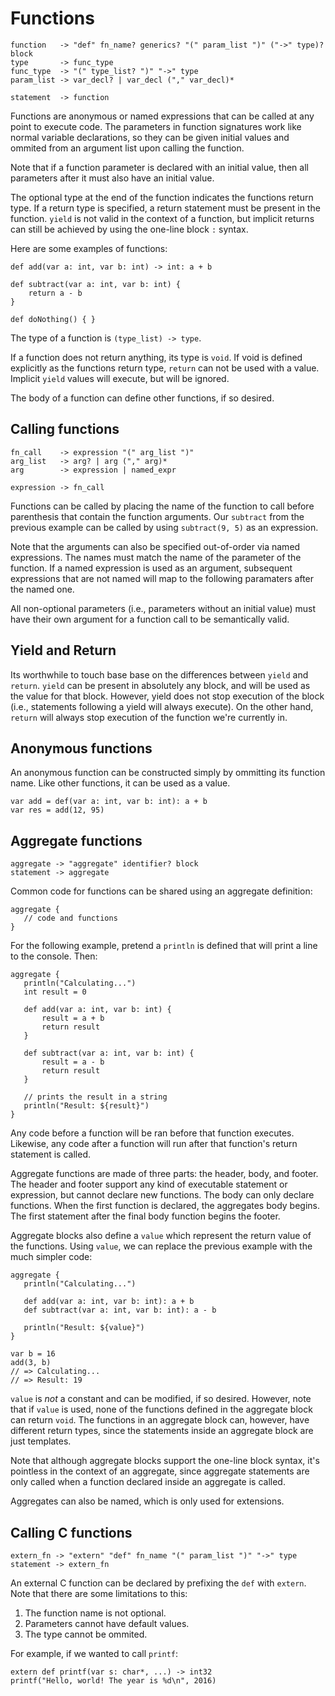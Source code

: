 # Functions

    function   -> "def" fn_name? generics? "(" param_list ")" ("->" type)? block
    type       -> func_type
    func_type  -> "(" type_list? ")" "->" type
    param_list -> var_decl? | var_decl ("," var_decl)*

    statement  -> function

Functions are anonymous or named expressions that can be called at any point to execute code. The parameters in function signatures work like normal variable declarations, so they can be given initial values and ommited from an argument list upon calling the function.

Note that if a function parameter is declared with an initial value, then all parameters after it must also have an initial value.

The optional type at the end of the function indicates the functions return type. If a return type is specified, a return statement must be present in the function. `yield` is not valid in the context of a function, but implicit returns can still be achieved by using the one-line block `:` syntax.

Here are some examples of functions:

    def add(var a: int, var b: int) -> int: a + b

    def subtract(var a: int, var b: int) {
        return a - b
    }

    def doNothing() { }

The type of a function is `(type_list) -> type`.

If a function does not return anything, its type is `void`. If void is defined explicitly as the functions return type, `return` can not be used with a value. Implicit `yield` values will execute, but will be ignored.

The body of a function can define other functions, if so desired.

## Calling functions

    fn_call    -> expression "(" arg_list ")"
    arg_list   -> arg? | arg ("," arg)*
    arg        -> expression | named_expr

    expression -> fn_call

Functions can be called by placing the name of the function to call before parenthesis that contain the function arguments. Our `subtract` from the previous example can be called by using `subtract(9, 5)` as an expression.

Note that the arguments can also be specified out-of-order via named expressions. The names must match the name of the parameter of the function. If a named expression is used as an argument, subsequent expressions that are not named will map to the following paramaters after the named one.

All non-optional parameters (i.e., parameters without an initial value) must have their own argument for a function call to be semantically valid.

## Yield and Return

Its worthwhile to touch base base on the differences between `yield` and `return`. `yield` can be present in absolutely any block, and will be used as the value for that block. However, yield does not stop execution of the block (i.e., statements following a yield will always execute). On the other hand, `return` will always stop execution of the function we're currently in.

## Anonymous functions

An anonymous function can be constructed simply by ommitting its function name. Like other functions, it can be used as a value.

    var add = def(var a: int, var b: int): a + b
    var res = add(12, 95)

## Aggregate functions

    aggregate -> "aggregate" identifier? block
    statement -> aggregate

Common code for functions can be shared using an aggregate definition:

    aggregate {
       // code and functions
    }

For the following example, pretend a `println` is defined that will print a line to the console. Then:

    aggregate {
       println("Calculating...")
       int result = 0

       def add(var a: int, var b: int) {
           result = a + b
           return result
       }

       def subtract(var a: int, var b: int) {
           result = a - b
           return result
       }

       // prints the result in a string
       println("Result: ${result}")
    }

Any code before a function will be ran before that function executes. Likewise, any code after a function will run after that function's return statement is called.

Aggregate functions are made of three parts: the header, body, and footer. The header and footer support any kind of executable statement or expression, but cannot declare new functions. The body can only declare functions. When the first function is declared, the aggregates body begins. The first statement after the final body function begins the footer.

Aggregate blocks also define a `value` which represent the return value of the functions. Using `value`, we can replace the previous example with the much simpler code:

    aggregate {
       println("Calculating...")

       def add(var a: int, var b: int): a + b
       def subtract(var a: int, var b: int): a - b

       println("Result: ${value}")
    }

    var b = 16
    add(3, b)
    // => Calculating...
    // => Result: 19


`value` is _not_ a constant and can be modified, if so desired. However, note that if `value` is used, none of the functions defined in the aggregate block can return `void`. The functions in an aggregate block can, however, have different return types, since the statements inside an aggregate block are just templates.

Note that although aggregate blocks support the one-line block syntax, it's pointless in the context of an aggregate, since aggregate statements are only called when a function declared inside an aggregate is called.

Aggregates can also be named, which is only used for extensions.

## Calling C functions

    extern_fn -> "extern" "def" fn_name "(" param_list ")" "->" type
    statement -> extern_fn

An external C function can be declared by prefixing the `def` with `extern`. Note that there are some limitations to this:

1. The function name is not optional.
2. Parameters cannot have default values.
3. The type cannot be ommited.

For example, if we wanted to call `printf`:

    extern def printf(var s: char*, ...) -> int32
    printf("Hello, world! The year is %d\n", 2016)
